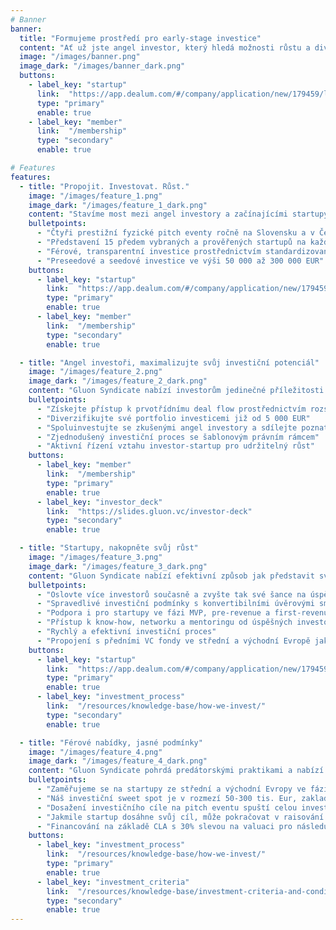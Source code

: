 ```yaml
---
# Banner
banner:
  title: "Formujeme prostředí pro early-stage investice"
  content: "Ať už jste angel investor, který hledá možnosti růstu a diverzifikace svého portfolia, nebo startup hledající férové early-stage financování, Gluon Syndicate je tu pro vás. Připojte se k nám a staňte se součástí komunity, která formuje budoucnost angel investování v CEE!"
  image: "/images/banner.png"
  image_dark: "/images/banner_dark.png"
  buttons:
    - label_key: "startup"
      link:  "https://app.dealum.com/#/company/application/new/179459/lv87nnpydpvdwsus5oppwf09y4852o15"
      type: "primary"
      enable: true
    - label_key: "member"
      link:  "/membership"
      type: "secondary"
      enable: true

# Features
features:
  - title: "Propojit. Investovat. Růst."
    image: "/images/feature_1.png"
    image_dark: "/images/feature_1_dark.png"
    content: "Stavíme most mezi angel investory a začínajícími startupy a podporujeme inovace a růst v regionu střední a východní Evropy."
    bulletpoints:
      - "Čtyři prestižní fyzické pitch eventy ročně na Slovensku a v Česku"
      - "Představení 15 předem vybraných a prověřených startupů na každém eventu"
      - "Férové, transparentní investice prostřednictvím standardizovaného právního rámce"
      - "Preseedové a seedové investice ve výši 50 000 až 300 000 EUR"
    buttons:
      - label_key: "startup"
        link:  "https://app.dealum.com/#/company/application/new/179459/lv87nnpydpvdwsus5oppwf09y4852o15"
        type: "primary"
        enable: true
      - label_key: "member"
        link:  "/membership"
        type: "secondary"
        enable: true

  - title: "Angel investoři, maximalizujte svůj investiční potenciál"
    image: "/images/feature_2.png"
    image_dark: "/images/feature_2_dark.png"
    content: "Gluon Syndicate nabízí investorům jedinečné příležitosti ke vstupu do nejslibnějších startupů v regionu střední a východní Evropy."
    bulletpoints:
      - "Získejte přístup k prvotřídnímu deal flow prostřednictvím rozsáhlého networku a partnerství"
      - "Diverzifikujte své portfolio investicemi již od 5 000 EUR"
      - "Spoluinvestujte se zkušenými angel investory a sdílejte poznatky a rizika"
      - "Zjednodušený investiční proces se šablonovým právním rámcem"
      - "Aktivní řízení vztahu investor-startup pro udržitelný růst"
    buttons:
      - label_key: "member"
        link:  "/membership"
        type: "primary"
        enable: true
      - label_key: "investor_deck"
        link:  "https://slides.gluon.vc/investor-deck"
        type: "secondary"
        enable: true

  - title: "Startupy, nakopněte svůj růst"
    image: "/images/feature_3.png"
    image_dark: "/images/feature_3_dark.png"
    content: "Gluon Syndicate nabízí efektivní způsob jak představit svůj byznys mnoha prověřeným angel investorům současně a zajišťuje férové a transparentní financování pro začínající startupy."
    bulletpoints:
      - "Oslovte více investorů současně a zvyšte tak své šance na úspěch"
      - "Spravedlivé investiční podmínky s konvertibilními úvěrovými smlouvami"
      - "Podpora i pro startupy ve fázi MVP, pre-revenue a first-revenue"
      - "Přístup k know-how, networku a mentoringu od úspěšných investorů-podnikatelů"
      - "Rychlý a efektivní investiční proces"
      - "Propojení s předními VC fondy ve střední a východní Evropě jako důležitý výchozí bod pro další investiční kola"
    buttons:
      - label_key: "startup"
        link:  "https://app.dealum.com/#/company/application/new/179459/lv87nnpydpvdwsus5oppwf09y4852o15"
        type: "primary"
        enable: true
      - label_key: "investment_process"
        link:  "/resources/knowledge-base/how-we-invest/"
        type: "secondary"
        enable: true

  - title: "Férové ​​nabídky, jasné podmínky"
    image: "/images/feature_4.png"
    image_dark: "/images/feature_4_dark.png"
    content: "Gluon Syndicate pohrdá predátorskými praktikami a nabízí investice prostřednictvím smluv o konvertibilních půjčkách, které odkládají diskusi o valuaci až do nadcházejícího kvalifikovaného kola."
    bulletpoints:
      - "Zaměřujeme se na startupy ze střední a východní Evropy ve fázi pilotních projektů a prvních tržeb (bez preference konkrétního odvětví)"
      - "Náš investiční sweet spot je v rozmezí 50-300 tis. Eur, zakladatelé si sami stanovují investiční cíle"
      - "Dosažení investičního cíle na pitch eventu spuští celou investici"
      - "Jakmile startup dosáhne svůj cíl, může pokračovat v raisování peněz až na dvojnásobnou částku"
      - "Financování na základě CLA s 30% slevou na valuaci pro následující investiční kolo a valuation cap ve výši 10-násobku investičního cíle"
    buttons:
      - label_key: "investment_process"
        link:  "/resources/knowledge-base/how-we-invest/"
        type: "primary"
        enable: true
      - label_key: "investment_criteria"
        link:  "/resources/knowledge-base/investment-criteria-and-conditions"
        type: "secondary"
        enable: true
---
```

